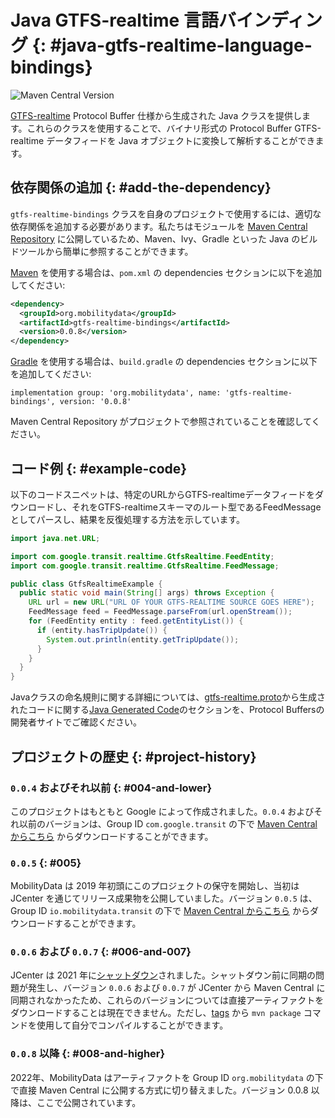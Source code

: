 # Java GTFS-realtime 言語バインディング {: #java-gtfs-realtime-language-bindings}


![Maven Central Version](https://img.shields.io/maven-central/v/org.mobilitydata/gtfs-realtime-bindings.svg)

[GTFS-realtime](https://github.com/google/transit/tree/master/gtfs-realtime) Protocol Buffer 仕様から生成された Java クラスを提供します。これらのクラスを使用することで、バイナリ形式の Protocol Buffer GTFS-realtime データフィードを Java オブジェクトに変換して解析することができます。

## 依存関係の追加 {: #add-the-dependency}

`gtfs-realtime-bindings` クラスを自身のプロジェクトで使用するには、適切な依存関係を追加する必要があります。私たちはモジュールを [Maven Central Repository](http://search.maven.org/) に公開しているため、Maven、Ivy、Gradle といった Java のビルドツールから簡単に参照することができます。

[Maven](http://maven.apache.org/) を使用する場合は、`pom.xml` の dependencies セクションに以下を追加してください:

```xml
<dependency>
  <groupId>org.mobilitydata</groupId>
  <artifactId>gtfs-realtime-bindings</artifactId>
  <version>0.0.8</version>
</dependency>
```

[Gradle](https://www.gradle.org/) を使用する場合は、`build.gradle` の dependencies セクションに以下を追加してください:

```
implementation group: 'org.mobilitydata', name: 'gtfs-realtime-bindings', version: '0.0.8'
```

Maven Central Repository がプロジェクトで参照されていることを確認してください。

## コード例 {: #example-code}

以下のコードスニペットは、特定のURLからGTFS-realtimeデータフィードをダウンロードし、それをGTFS-realtimeスキーマのルート型であるFeedMessageとしてパースし、結果を反復処理する方法を示しています。

```java
import java.net.URL;

import com.google.transit.realtime.GtfsRealtime.FeedEntity;
import com.google.transit.realtime.GtfsRealtime.FeedMessage;

public class GtfsRealtimeExample {
  public static void main(String[] args) throws Exception {
    URL url = new URL("URL OF YOUR GTFS-REALTIME SOURCE GOES HERE");
    FeedMessage feed = FeedMessage.parseFrom(url.openStream());
    for (FeedEntity entity : feed.getEntityList()) {
      if (entity.hasTripUpdate()) {
        System.out.println(entity.getTripUpdate());
      }
    }
  }
}
```

Javaクラスの命名規則に関する詳細については、[gtfs-realtime.proto](https://github.com/google/transit/blob/master/gtfs-realtime/proto/gtfs-realtime.proto)から生成されたコードに関する[Java Generated Code](https://developers.google.com/protocol-buffers/docs/reference/java-generated)のセクションを、Protocol Buffersの開発者サイトでご確認ください。

## プロジェクトの歴史 {: #project-history}

### `0.0.4` およびそれ以前 {: #004-and-lower}

このプロジェクトはもともと Google によって作成されました。`0.0.4` およびそれ以前のバージョンは、Group ID `com.google.transit` の下で [Maven Central からこちら](https://search.maven.org/search?q=g:com.google.transit%20AND%20a:gtfs-realtime-bindings) からダウンロードすることができます。

### `0.0.5` {: #005}

MobilityData は 2019 年初頭にこのプロジェクトの保守を開始し、当初は JCenter を通じてリリース成果物を公開していました。バージョン `0.0.5` は、Group ID `io.mobilitydata.transit` の下で [Maven Central からこちら](https://search.maven.org/artifact/io.mobilitydata.transit/gtfs-realtime-bindings) からダウンロードすることができます。

### `0.0.6` および `0.0.7` {: #006-and-007}

JCenter は 2021 年に[シャットダウン](https://jfrog.com/blog/into-the-sunset-bintray-jcenter-gocenter-and-chartcenter/)されました。シャットダウン前に同期の問題が発生し、バージョン `0.0.6` および `0.0.7` が JCenter から Maven Central に同期されなかったため、これらのバージョンについては直接アーティファクトをダウンロードすることは現在できません。ただし、[tags](https://github.com/MobilityData/gtfs-realtime-bindings/tags) から `mvn package` コマンドを使用して自分でコンパイルすることができます。

### `0.0.8` 以降 {: #008-and-higher}

2022年、MobilityData はアーティファクトを Group ID `org.mobilitydata` の下で直接 Maven Central に公開する方式に切り替えました。バージョン 0.0.8 以降は、ここで公開されています。
